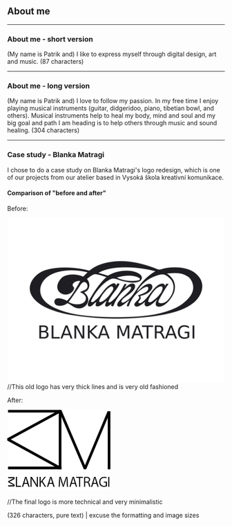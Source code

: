 ## About me

- - -

### About me - short version
(My name is Patrik and) I like to express myself through digital design, art and music. (87 characters)

- - -

### About me - long version
(My name is Patrik and) I love to follow my passion. In my free time I enjoy playing musical instruments (guitar, didgeridoo, piano, tibetian bowl, and others). Musical instruments help to heal my body, mind and soul and my big goal and path I am heading is to help others through music and sound healing. (304 characters)

- - -

### Case study - Blanka Matragi
I chose to do a case study on Blanka Matragi's logo redesign, which is one of our projects from our atelier based in Vysoká škola kreativní komunikace.

#### Comparison of "before and after"

Before:

![Blanka_old](blanka_old.jpg)
//This old logo has very thick lines and is very old fashioned



After:

![Blanka_new](blanka_new.png)

//The final logo is more technical and very minimalistic

(326 characters, pure text) | excuse the formatting and image sizes
